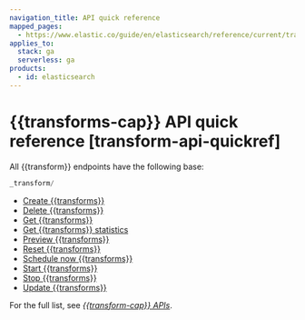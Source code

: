 ```yaml
---
navigation_title: API quick reference
mapped_pages:
  - https://www.elastic.co/guide/en/elasticsearch/reference/current/transform-api-quickref.html
applies_to:
  stack: ga
  serverless: ga
products:
  - id: elasticsearch
---
```


# {{transforms-cap}} API quick reference [transform-api-quickref]

All {{transform}} endpoints have the following base:

```js
_transform/
```

* [Create {{transforms}}](https://www.elastic.co/docs/api/doc/elasticsearch/operation/operation-transform-put-transform)
* [Delete {{transforms}}](https://www.elastic.co/docs/api/doc/elasticsearch/operation/operation-transform-delete-transform)
* [Get {{transforms}}](https://www.elastic.co/docs/api/doc/elasticsearch/operation/operation-transform-get-transform)
* [Get {{transforms}} statistics](https://www.elastic.co/docs/api/doc/elasticsearch/operation/operation-transform-get-transform-stats)
* [Preview {{transforms}}](https://www.elastic.co/docs/api/doc/elasticsearch/operation/operation-transform-preview-transform)
* [Reset {{transforms}}](https://www.elastic.co/docs/api/doc/elasticsearch/operation/operation-transform-reset-transform)
* [Schedule now {{transforms}}](https://www.elastic.co/docs/api/doc/elasticsearch/operation/operation-transform-schedule-now-transform)
* [Start {{transforms}}](https://www.elastic.co/docs/api/doc/elasticsearch/operation/operation-transform-start-transform)
* [Stop {{transforms}}](https://www.elastic.co/docs/api/doc/elasticsearch/operation/operation-transform-stop-transform)
* [Update {{transforms}}](https://www.elastic.co/docs/api/doc/elasticsearch/operation/operation-transform-update-transform)

For the full list, see [*{{transform-cap}} APIs*](https://www.elastic.co/docs/api/doc/elasticsearch/group/endpoint-transform).
